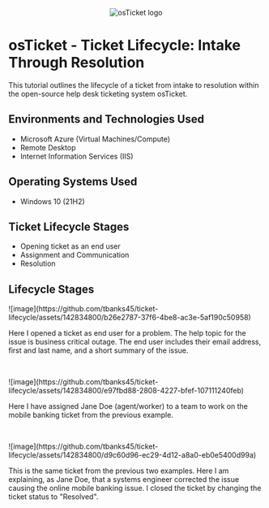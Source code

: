 <p align="center">
<img src="https://i.imgur.com/Clzj7Xs.png" alt="osTicket logo"/>
</p>

<h1>osTicket - Ticket Lifecycle: Intake Through Resolution</h1>
This tutorial outlines the lifecycle of a ticket from intake to resolution within the open-source help desk ticketing system osTicket.<br />


<h2>Environments and Technologies Used</h2>

- Microsoft Azure (Virtual Machines/Compute)
- Remote Desktop
- Internet Information Services (IIS)

<h2>Operating Systems Used </h2>

- Windows 10</b> (21H2)

<h2>Ticket Lifecycle Stages</h2>

- Opening ticket as an end user
- Assignment and Communication
- Resolution

<h2>Lifecycle Stages</h2>

<p>
![image](https://github.com/tbanks45/ticket-lifecycle/assets/142834800/b26e2787-37f6-4be8-ac3e-5af190c50958)

</p>
<p>
Here I opened a ticket as end user for a problem. The help topic for the issue is business critical outage. The end user includes their email address, first and last name, and a short summary of the issue.
</p>
<br />

<p>
![image](https://github.com/tbanks45/ticket-lifecycle/assets/142834800/e97fbd88-2808-4227-bfef-107111240feb)
</p>
<p>
Here I have assigned Jane Doe (agent/worker) to a team to work on the mobile banking ticket from the previous example.
</p>
<br />

<p>
![image](https://github.com/tbanks45/ticket-lifecycle/assets/142834800/d9c60d96-ec29-4d12-a8a0-eb0e5400d99a)

</p>
<p>
  This is the same ticket from the previous two examples. Here I am explaining, as Jane Doe, that a systems engineer corrected the issue causing the online mobile banking issue. I closed the ticket by changing the ticket status to "Resolved".
</p>
<br />
